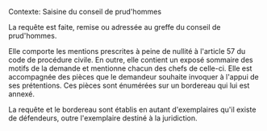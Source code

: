 Contexte: Saisine du conseil de prud'hommes

La requête est faite, remise ou adressée au greffe du conseil de prud'hommes.

Elle comporte les mentions prescrites à peine de nullité à l'article 57 du code de procédure civile. En outre, elle contient un exposé sommaire des motifs de la demande et mentionne chacun des chefs de celle-ci. Elle est accompagnée des pièces que le demandeur souhaite invoquer à l'appui de ses prétentions. Ces pièces sont énumérées sur un bordereau qui lui est annexé.

La requête et le bordereau sont établis en autant d'exemplaires qu'il existe de défendeurs, outre l'exemplaire destiné à la juridiction.